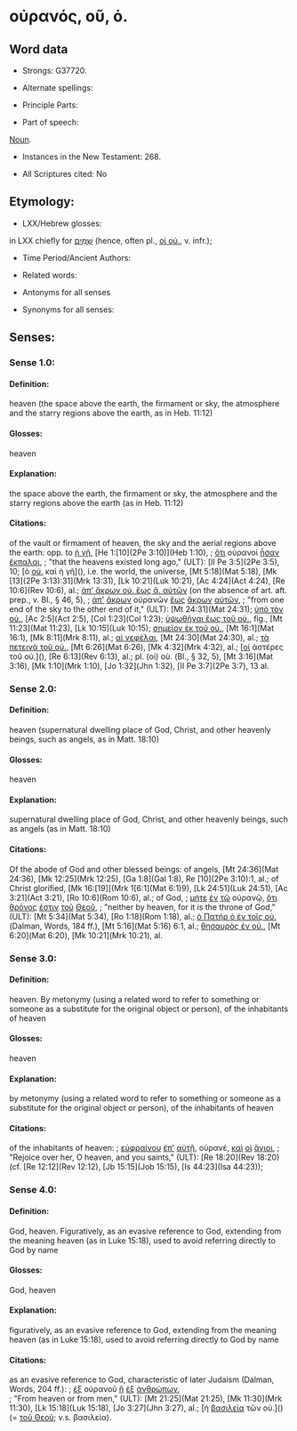 # οὐρανός, οῦ, ὁ.

<!-- Status: S2=NeedsReview -->
<!-- Lexica used for edits: BDAG, FFM, LN, A-S -->

## Word data

* Strongs: G37720.

* Alternate spellings:



* Principle Parts: 


* Part of speech: 

[Noun](http://ugg.readthedocs.io/en/latest/noun.html).

* Instances in the New Testament: 268.

* All Scriptures cited: No

## Etymology: 


* LXX/Hebrew glosses: 

in LXX chiefly for [שָׁמַיִם](//en-uhl/H8064) (hence, often pl., [οἱ οὐ.](), v. infr.);

* Time Period/Ancient Authors: 


* Related words: 

* Antonyms for all senses

* Synonyms for all senses: 


## Senses: 


### Sense  1.0: 

#### Definition: 

heaven (the space above the earth, the firmament or sky, the atmosphere and the starry regions above the earth, as in Heb.  11:12)

#### Glosses:

heaven

#### Explanation:

the space above the earth, the firmament or sky, the atmosphere and the starry regions above the earth (as in Heb. 11:12)

#### Citations: 

of the vault or firmament of heaven, the sky and the aerial regions above the earth: opp. to [ἡ γῆ](), [He 1:[10](2Pe 3:10)](Heb 1:10), 
; [ὅτι](../G37540/01.md) οὐρανοὶ [ἦσαν](../G15100/01.md) [ἔκπαλαι](../G15970/01.md), 
; "that the heavens existed long ago," (ULT): 
[II Pe 3:5](2Pe 3:5), 10; [ὁ [οὐ.]() καὶ ἡ γῆ](), i.e. the world, the universe, [Mt 5:18](Mat 5:18), [Mk [13](2Pe 3:13):31](Mrk 13:31), [Lk 10:21](Luk 10:21), [Ac 4:24](Act 4:24), [Re 10:6](Rev 10:6), al.; [ἀπ’ ἄκρων οὐ. ἕως ἄ. αὐτῶν]() (on the absence of art. aft. prep., v. Bl., § 46, 5), 
; [ἀπ'](../G05750/01.md) [ἄκρων](../G02060/01.md) οὐρανῶν [ἕως](../G21930/01.md) [ἄκρων](../G02060/01.md) [αὐτῶν](../G08460/01.md), 
; "from one end of the sky to the other end of it," (ULT):
[Mt 24:31](Mat 24:31); [ὑπὸ τὸν οὐ.](), [Ac 2:5](Act 2:5), [Col 1:23](Col 1:23); [ὑψωθῆναι ἕως τοῦ οὐ.](), fig., [Mt 11:23](Mat 11:23), [Lk 10:15](Luk 10:15); [σημεῖον ἐκ τοῦ οὐ.](), [Mt 16:1](Mat 16:1), [Mk 8:11](Mrk 8:11), al.; [αἱ νεφέλαι](), [Mt 24:30](Mat 24:30), al.; [τὰ πετεινὰ τοῦ οὐ.](), [Mt 6:26](Mat 6:26), [Mk 4:32](Mrk 4:32), al.; [[οἱ]() ἀστέρες τοῦ οὐ.](), [Re 6:13](Rev 6:13), al.; pl. (οἱ) οὐ. (Bl., § 32, 5), [Mt 3:16](Mat 3:16), [Mk 1:10](Mrk 1:10), [Jo 1:32](Jhn 1:32), [II Pe 3:7](2Pe 3:7), 13 al.

### Sense  2.0: 

#### Definition: 

heaven (supernatural dwelling place of God, Christ, and other heavenly beings, such as angels, as in Matt. 18:10)

#### Glosses:

heaven

#### Explanation:

supernatural dwelling place of God, Christ, and other heavenly beings, such as angels (as in Matt. 18:10)

#### Citations: 

Of the abode of God and other blessed beings: of angels, [Mt 24:36](Mat 24:36), [Mk 12:25](Mrk 12:25), [Ga 1:8](Gal 1:8), Re [10](2Pe 3:10):1, al.; of Christ glorified, [Mk 16:[19]](Mrk 1[6:1](Mat 6:1)9), [Lk 24:51](Luk 24:51), [Ac 3:21](Act 3:21), [Ro 10:6](Rom 10:6), al.; of God, 
; [μήτε](../G33830/01.md) [ἐν](../G17220/01.md) [τῷ](../G35880/01.md) οὐρανῷ, [ὅτι](../G37540/01.md) [θρόνος](../G23620/01.md) [ἐστιν](../G15100/01.md) [τοῦ](../G35880/01.md) [Θεοῦ](../G23160/01.md), 
; "neither by heaven, for it is the throne of God," (ULT):
[Mt 5:34](Mat 5:34), [Ro 1:18](Rom 1:18), al.; [ὁ Πατὴρ ὁ ἐν τοῖς οὐ.]() (Dalman, Words, 184 ff.), [Mt 5:16](Mat 5:16) 6:1, al.; [θησαυρὸς ἐν οὐ.](), [Mt 6:20](Mat 6:20), [Mk 10:21](Mrk 10:21), al.

### Sense  3.0: 

#### Definition: 

heaven.  By metonymy (using a related word to refer to something or someone as a substitute for the original object or person), of the inhabitants of heaven

#### Glosses:

heaven

#### Explanation:

by metonymy (using a related word to refer to something or someone as a substitute for the original object or person), of the inhabitants of heaven

#### Citations: 

of the inhabitants of heaven: 
; [εὐφραίνου](../G21650/01.md) [ἐπ'](../G19090/01.md) [αὐτῇ](../G08460/01.md), οὐρανέ, [καὶ](../G25320/01.md) [οἱ](../G35880/01.md) [ἅγιοι](../G00400/01.md), 
; "Rejoice over her, O heaven, and you saints," (ULT): 
[Re 18:20](Rev 18:20) (cf. [Re 12:12](Rev 12:12), [Jb 15:15](Job 15:15), [Is 44:23](Isa 44:23));

### Sense  4.0: 

#### Definition: 

God, heaven.  Figuratively, as an evasive reference to God, extending from the meaning heaven (as in Luke 15:18), used to avoid referring directly to God by name

#### Glosses:

God, heaven

#### Explanation:

figuratively, as an evasive reference to God, extending from the meaning heaven (as in Luke 15:18), used to avoid referring directly to God by name

#### Citations: 

as an evasive reference to God, characteristic of later Judaism (Dalman, Words, 204 ff.): 
; [ἐξ](../G15370/01.md) οὐρανοῦ [ἢ](../G22280/01.md) [ἐξ](../G15370/01.md) [ἀνθρώπων](../G04440/01.md),  
; "From heaven or from men," (ULT): 
[Mt 21:25](Mat 21:25), [Mk 11:30](Mrk 11:30), [Lk 15:18](Luk 15:18), [Jo 3:27](Jhn 3:27), al.; [ἡ [βασιλεία]() τῶν οὐ.]() (= [τοῦ Θεοῦ](); v.s. βασιλεία).